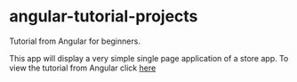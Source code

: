 # angular-tutorial-projects
Tutorial from Angular for beginners.

This app will display a very simple single page application of a store app.
To view the tutorial from Angular click [here](https://angular.io/start)

